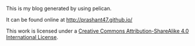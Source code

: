 This is my blog generated by using pelican.

It can be found online at http://prashant47.github.io/

This work is licensed under a [Creative Commons Attribution-ShareAlike 4.0 International License](https://creativecommons.org/licenses/by-sa/4.0/).
